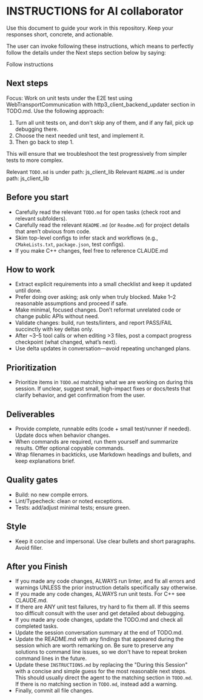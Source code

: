 # INSTRUCTIONS for AI collaborator

Use this document to guide your work in this repository. Keep your responses short, concrete, and actionable.

The user can invoke following these instructions, which means to perfectly follow the details under the Next steps section below by saying: 

Follow instructions

## Next steps

Focus: Work on unit tests under the E2E test using WebTransportCommunication with http3_client_backend_updater section in TODO.md.  Use the following approach:
  1) Turn all unit tests on, and don't skip any of them, and if any fail, pick up debugging there.
  2) Choose the next needed unit test, and implement it.
  3) Then go back to step 1.

This will ensure that we troubleshoot the test progressively from simpler tests to more complex.

Relevant `TODO.md` is under path: js_client_lib
Relevant `README.md` is under path: js_client_lib

## Before you start
- Carefully read the relevant `TODO.md` for open tasks (check root and relevant subfolders).
- Carefully read the relevant `README.md` (or `Readme.md`) for project details that aren’t obvious from code.
- Skim top-level configs to infer stack and workflows (e.g., `CMakeLists.txt`, `package.json`, test configs).
- If you make C++ changes, feel free to reference CLAUDE.md

## How to work
- Extract explicit requirements into a small checklist and keep it updated until done.
- Prefer doing over asking; ask only when truly blocked. Make 1–2 reasonable assumptions and proceed if safe.
- Make minimal, focused changes. Don’t reformat unrelated code or change public APIs without need.
- Validate changes: build, run tests/linters, and report PASS/FAIL succinctly with key deltas only.
- After ~3–5 tool calls or when editing >3 files, post a compact progress checkpoint (what changed, what’s next).
- Use delta updates in conversation—avoid repeating unchanged plans.

## Prioritization
- Prioritize items in `TODO.md` matching what we are working on during this session. If unclear, suggest small, high-impact fixes or docs/tests that clarify behavior, and get confirmation from the user. 

## Deliverables
- Provide complete, runnable edits (code + small test/runner if needed). Update docs when behavior changes.
- When commands are required, run them yourself and summarize results. Offer optional copyable commands.
- Wrap filenames in backticks, use Markdown headings and bullets, and keep explanations brief.

## Quality gates
- Build: no new compile errors.
- Lint/Typecheck: clean or noted exceptions.
- Tests: add/adjust minimal tests; ensure green.

## Style
- Keep it concise and impersonal. Use clear bullets and short paragraphs. Avoid filler.

## After you Finish

- If you made any code changes, ALWAYS run linter, and fix all errors and warnings UNLESS the prior instruction details specifically say otherwise.
- If you made any code changes, ALWAYS run unit tests.  For C++ see CLAUDE.md.
- If there are ANY unit test failures, try hard to fix them all. If this seems too difficult consult with the user and get detailed about debugging.
- If you made any code changes, update the TODO.md and check all completed tasks.
- Update the session conversation summary at the end of TODO.md.
- Update the README.md with any findings that appeared during the session which are worth remarking on.  Be sure to preserve any solutions to command line issues, so we don't have to repeat broken command lines in the future.
- Update these `INSTRUCTIONS.md` by replacing the "During this Session" with a concise and simple guess for the most reasonable next steps. This should usually direct the agent to the matching section in `TODO.md`. If there is no matching section in `TODO.md`, instead add a warning.
- Finally, commit all file changes.